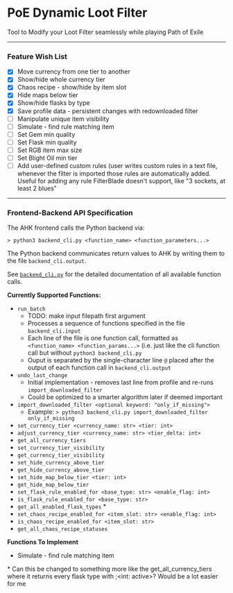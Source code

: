 # PoE Dynamic Loot Filter

Tool to Modify your Loot Filter seamlessly while playing Path of Exile

- - -

### Feature Wish List
 - [x] Move currency from one tier to another
 - [x] Show/hide whole currency tier
 - [x] Chaos recipe - show/hide by item slot
 - [x] Hide maps below tier
 - [x] Show/hide flasks by type
 - [x] Save profile data - persistent changes with redownloaded filter
 - [ ] Manipulate unique item visibility
 - [ ] Simulate - find rule matching item
 - [ ] Set Gem min quality
 - [ ] Set Flask min quality
 - [ ] Set RGB item max size
 - [ ] Set Blight Oil min tier
 - [ ] Add user-defined custom rules (user writes custom rules in a text file,
   whenever the filter is imported those rules are automatically added.
   Useful for adding any rule FilterBlade doesn't support, like "3 sockets, at least 2 blues"

- - -

### Frontend-Backend API Specification

The AHK frontend calls the Python backend via:
```
> python3 backend_cli.py <function_name> <function_parameters...>
```
The Python backend communicates return values to AHK by writing them to the file `backend_cli.output`.

See [`backend_cli.py`](https://github.com/Apollys/PoEDynamicLootFilter/blob/master/backend_cli.py) for the detailed documentation of all available function calls.

**Currently Supported Functions:**
  - `run_batch`
    - TODO: make input filepath first argument
    - Processes a sequence of functions specified in the file `backend_cli.input`
    - Each line of the file is one function call, formatted as `<function_name> <function_params...>` (i.e. just like the cli function call but without `python3 backend_cli.py `
    - Ouput is separated by the single-character line `@` placed after the output of each function call in `backend_cli.output`
  - `undo_last_change`
    - Initial implementation - removes last line from profile and re-runs `import_downloaded_filter`
    - Could be optimized to a smarter algorithm later if deemed important
  - `import_downloaded_filter <optional keyword: "only_if_missing">`
    - Example: `> python3 backend_cli.py import_downloaded_filter only_if_missing`
  - `set_currency_tier <currency_name: str> <tier: int>`
  - `adjust_currency_tier <currency_name: str> <tier_delta: int>`
  - `get_all_currency_tiers`
  - `set_currency_tier_visibility`
  - `get_currency_tier_visibility`
  - `set_hide_currency_above_tier`
  - `get_hide_currency_above_tier`
  - `set_hide_map_below_tier <tier: int>`
  - `get_hide_map_below_tier`
  - `set_flask_rule_enabled_for <base_type: str> <enable_flag: int>`
  - `is_flask_rule_enabled_for <base_type: str>`
  - `get_all_enabled_flask_types` \*
  - `set_chaos_recipe_enabled_for <item_slot: str> <enable_flag: int>`
  - `is_chaos_recipe_enabled_for <item_slot: str>`
  - `get_all_chaos_recipe_statuses`

**Functions To Implement**
 - Simulate - find rule matching item

\* Can this be changed to something more like the get_all_currency_tiers where it returns every flask type with <flask name>;<int: active>? Would be a lot easier for me
 
